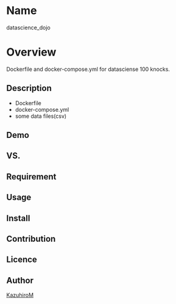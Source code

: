 Name
====
datascience_dojo

Overview
====
Dockerfile and docker-compose.yml for datasciense 100 knocks.

## Description
- Dockerfile
- docker-compose.yml
- some data files(csv)

## Demo

## VS. 

## Requirement

## Usage

## Install

## Contribution

## Licence

## Author

[KazuhiroM](https://github.com/KazuhiroM)
